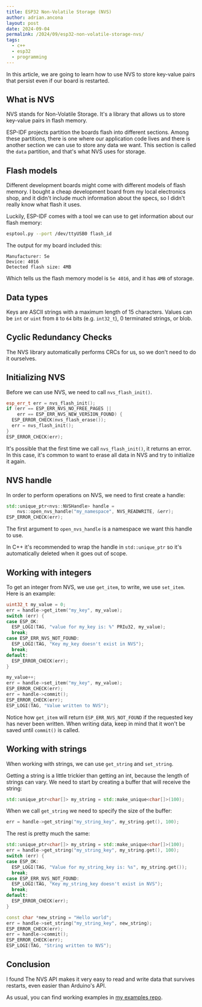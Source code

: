 ```yaml
---
title: ESP32 Non-Volatile Storage (NVS)
author: adrian.ancona
layout: post
date: 2024-09-04
permalink: /2024/09/esp32-non-volatile-storage-nvs/
tags:
  - c++
  - esp32
  - programming
---
```


In this article, we are going to learn how to use NVS to store key-value pairs that persist even if our board is restarted.

## What is NVS

NVS stands for Non-Volatile Storage. It's a library that allows us to store key-value pairs in flash memory.

ESP-IDF projects partition the boards flash into different sections. Among these partitions, there is one where our application code lives and there is another section we can use to store any data we want. This section is called the `data` partition, and that's what NVS uses for storage.

## Flash models

Different development boards might come with different models of flash memory. I bought a cheap development board from my local electronics shop, and it didn't include much information about the specs, so I didn't really know what flash it uses.

Luckily, ESP-IDF comes with a tool we can use to get information about our flash memory:

```bash
esptool.py --port /dev/ttyUSB0 flash_id
```

The output for my board included this:

```
Manufacturer: 5e
Device: 4016
Detected flash size: 4MB
```

<!--more-->

Which tells us the flash memory model is `5e 4016`, and it has `4MB` of storage.

## Data types

Keys are ASCII strings with a maximum length of 15 characters. Values can be `int` or `uint` from `8` to `64` bits (e.g. `int32_t`), 0 terminated strings, or blob.

## Cyclic Redundancy Checks

The NVS library automatically performs CRCs for us, so we don't need to do it ourselves.

## Initializing NVS

Before we can use NVS, we need to call `nvs_flash_init()`.

```cpp
esp_err_t err = nvs_flash_init();
if (err == ESP_ERR_NVS_NO_FREE_PAGES ||
    err == ESP_ERR_NVS_NEW_VERSION_FOUND) {
  ESP_ERROR_CHECK(nvs_flash_erase());
  err = nvs_flash_init();
}
ESP_ERROR_CHECK(err);
```

It's possible that the first time we call `nvs_flash_init()`, it returns an error. In this case, it's common to want to erase all data in NVS and try to initialize it again.

## NVS handle

In order to perform operations on NVS, we need to first create a handle:

```cpp
std::unique_ptr<nvs::NVSHandle> handle =
    nvs::open_nvs_handle("my_namespace", NVS_READWRITE, &err);
ESP_ERROR_CHECK(err);
```

The first argument to `open_nvs_handle` is a namespace we want this handle to use.

In C++ it's recommended to wrap the handle in `std::unique_ptr` so it's automatically deleted when it goes out of scope.

## Working with integers

To get an integer from NVS, we use `get_item`, to write, we use `set_item`. Here is an example:

```cpp
uint32_t my_value = 0;
err = handle->get_item("my_key", my_value);
switch (err) {
case ESP_OK:
  ESP_LOGI(TAG, "value for my_key is: %" PRIu32, my_value);
  break;
case ESP_ERR_NVS_NOT_FOUND:
  ESP_LOGI(TAG, "Key my_key doesn't exist in NVS");
  break;
default:
  ESP_ERROR_CHECK(err);
}

my_value++;
err = handle->set_item("my_key", my_value);
ESP_ERROR_CHECK(err);
err = handle->commit();
ESP_ERROR_CHECK(err);
ESP_LOGI(TAG, "Value written to NVS");
```

Notice how `get_item` will return `ESP_ERR_NVS_NOT_FOUND` if the requested key has never been written. When writing data, keep in mind that it won't be saved until `commit()` is called.

## Working with strings

When working with strings, we can use `get_string` and `set_string`.

Getting a string is a little trickier than getting an int, because the length of strings can vary. We need to start by creating a buffer that will receive the string:

```cpp
std::unique_ptr<char[]> my_string = std::make_unique<char[]>(100);
```

When we call `get_string` we need to specify the size of the buffer:

```cpp
err = handle->get_string("my_string_key", my_string.get(), 100);
```

The rest is pretty much the same:

```cpp
std::unique_ptr<char[]> my_string = std::make_unique<char[]>(100);
err = handle->get_string("my_string_key", my_string.get(), 100);
switch (err) {
case ESP_OK:
  ESP_LOGI(TAG, "Value for my_string_key is: %s", my_string.get());
  break;
case ESP_ERR_NVS_NOT_FOUND:
  ESP_LOGI(TAG, "Key my_string_key doesn't exist in NVS");
  break;
default:
  ESP_ERROR_CHECK(err);
}

const char *new_string = "Hello world";
err = handle->set_string("my_string_key", new_string);
ESP_ERROR_CHECK(err);
err = handle->commit();
ESP_ERROR_CHECK(err);
ESP_LOGI(TAG, "String written to NVS");
```

## Conclusion

I found The NVS API makes it very easy to read and write data that survives restarts, even easier than Arduino's API.

As usual, you can find working examples in [my examples repo](https://github.com/soonick/ncona-code-samples/tree/master/esp32-non-volatile-storage-nvs).
